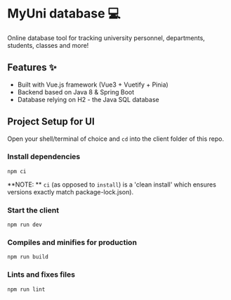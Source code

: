 # MyUni database 💻

Online database tool for tracking university personnel, departments, students, classes and more!

## Features ✨

- Built with Vue.js framework (Vue3 + Vuetify + Pinia)
- Backend based on Java 8 & Spring Boot
- Database relying on H2 - the Java SQL database

## Project Setup for UI
Open your shell/terminal of choice and `cd` into the client folder of this repo.

### Install dependencies

```
npm ci
```
**NOTE: ** `ci` (as opposed to `install`) is a 'clean install' which ensures versions exactly match package-lock.json).

### Start the client

```
npm run dev
```

### Compiles and minifies for production

```
npm run build
```

### Lints and fixes files

```
npm run lint
```
